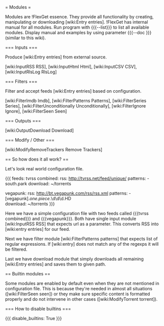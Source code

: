 = Modules =

Modules are !FlexGet essence. They provide all functionality by creating, manipulating or downloading [wiki:Entry entries]. !FlexGet has internal manual for all modules. Run program with {{{--list}}} to list all available modules. Display manual and examples by using parameter {{{--doc <module>}}} (similar to this wiki).

=== Inputs ===

Produce [wiki:Entry entries] from external source.

[wiki:InputRSS RSS], [wiki:InputHtml Html], [wiki:InputCSV CSV], [wiki:InputRlsLog RlsLog]

=== Filters ===

Filter and accept feeds [wiki:Entry entries] based on configuration.

[wiki:FilterImdb Imdb], [wiki:FilterPatterns Patterns], [wiki:FilterSeries Series], [wiki:FilterUnconditionally Unconditionally], [wiki:FilterIgnore Ignore], [wiki:FilterSeen Seen]

=== Outputs ===

[wiki:OutputDownload Download]

=== Modify / Other ===

[wiki:ModifyRemoveTrackers Remove Trackers]

== So how does it all work? ==

Let's look real world configuration file.

{{{
feeds:
  tvrss combined:
    rss: http://tvrss.net/feed/unique/
    patterns:
      - south.park
    download: ~/torrents

  vegapunk:
    rss: http://bt.vegapunk.com/rss/rss.xml
    patterns:
      - \[vegapunk\].*one.piece.*\d\d\d.HD  
    download: ~/torrents
}}}

Here we have a simple configuration file with two feeds called {{{tvrss combined}}}
and {{{vegapunk}}}. Both have single input module [wiki:InputRSS RSS] that expects url as a parameter.
This converts RSS into [wiki:entry entries] for our feed. 

Next we have filter module [wiki:FilterPatterns patterns]
that expects list of regular expressions. If [wiki:entry] does not match any of the regexps it will be filtered.

Last we have download module that simply downloads all remaining [wiki:Entry entries] and saves them to given path.

== Builtin modules ==

Some modules are enabled by default even when they are not mentioned in configuration file. This is because they're
needed in almost all situations ([wiki:FilterSeen seen]) or they make sure specific content is formatted 
properly and do not intervene in other cases ([wiki:ModifyTorrent torrent]).

=== How to disable builtins ===

{{{
disable_builtins: True
}}}
